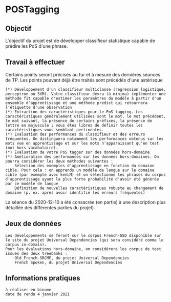 # POSTagging

## Objectif
L'objectif du projet est de développer classifieur statistique capable de prédire les PoS d'une phrase.

## Travail à effectuer
Certains points seront précisés au fur et à mesure des dernières séances de TP. Les points pouvant déjà être traités sont précédés d'une astérisque

    (*) Développement d'un classifieur multiclasse (régression logistique, perceptron ou SVM). Votre classifieur devra (à minima) implémenter une méthode fit capable d'estimer les paramètres du modèle à partir d'un ensemble d'apprentissage et une méthode predict qui retournera l'étiquette d'une observation
    (*) Extraction des caractéristiques pour le PoS tagging. Les caractéristiques généralement utilisées sont le mot, le mot précédent, le mot suivant, la présence de certains préfixes, la présence de lettre en majuscule ; vous êtes libres de définir toutes les caractéristiques vous semblant pertinentes.
    (*) Évaluation des performances du classifieur et des erreurs fréquentes. On distinguera notamment les performances obtenus sur les mots vue en apprentissage et sur les mots n'apparaissant qu'en test (mot hors vocabulaire).
    (*) Évaluation de votre PoS tagger sur des données hors-domaine
    (*) Amélioration des performances sur les données hors-domaines. On pourra considérer les deux méthodes suivantes :
        Sélection des exemples d'apprentissage en fonction du domaine cible. Pour cela : on apprends un modèle de langue sur le domaine cible (par exemple avec kenLM) et on sélectionne les phrases du corpus d'apprentissage ayant la plus forte probabilité d'avoir été générée par ce modèle de langue
        Définition de nouvelles caractéristiques robuste au changement de domaine (p. ex. après avoir identifié les erreurs fréquentes)

La séance du 2020-12-10 a été consacrée (en partie) à une description plus détaillée des différentes parties du projet).


## Jeux de données

    Les développements se feront sur le corpus French-GSD disponible sur le site du projet Universal Dependencies (qui sera considéré comme le corpus in-domain).
    Pour les évaluations hors-domaine, on considérera les corpus de test issues des deux treebanks :
        Old_French-SRCMF, du projet Universal Dependencies
        French Spoken, du projet Universal Dependencies


## Informations pratiques

    à réaliser en binome
    date de rendu 4 janvier 2021
